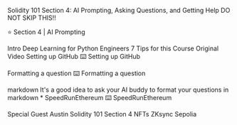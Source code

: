 Solidity 101 Section 4: AI Prompting, Asking Questions, and Getting Help
DO NOT SKIP THIS!!

⭐️ Section 4 | AI Prompting

Intro
Deep Learning for Python Engineers
7 Tips for this Course
Original Video
Setting up GitHub
⌨️ Setting up GitHub

Formatting a question
⌨️ Formatting a question

markdown
It's a good idea to ask your AI buddy to format your questions in markdown *
SpeedRunEthereum
⌨️ SpeedRunEthereum

Special Guest Austin
Solidity 101 Section 4 NFTs
ZKsync
Sepolia
